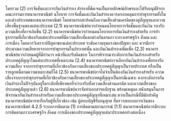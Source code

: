 โดยรวม
(2) การจัดชันและการกันเงินสำรอง
สำรองที่ชัดเจนเป็นลายลักษณ์อักษรและได้รับอนุมัติจากคณะกรรมการธนาคารพาณิชย์ นโยบาย
การจัดชั้นและกันเงินสำรองควรครอบคลุมการทำธุรกรรมทั้งในและต่างประเทศของธนาคารพาณิชย์
โดยสามารถสะท้อนถึงความเสี่ยงด้านเครดิตของคู่สัญญาและความเสี่ยงพื้นฐานของแต่ละประเทศ
(2.1) ธนาคารพาณิชย์ควรกำหนดนโยบายการจัดชั้นและกันเงิน
รองรับความเสี่ยงที่อาจเกิดขึ้น
(2.2) ธนาคารพาณิชย์ควรกำหนดนโยบายการกันเงินสำรองสำหรับ
การทำธุรกรรมที่เกี่ยวข้องกับแต่ละประเทศที่มีความเสี่ยงที่แตกต่างกันตามภาวะทางเศรษฐกิจ
สังคม และการเมือง โดยควรวิเคราะห์ปัญหาของแต่ละประเทศ ระดับความรุนแรงของปัญหา และ
ควรมีการประมาณความเสียหายจากการทำธุรกรรมในประเทศนั้น และกันเงินสำรองเพิ่มเพื่อ
(2.3) ธนาคารพาณิชย์ควรกำหนดผู้ที่มีอำนาจ หน้าที่และรับผิดชอบ
ในการพิจารณาระดับการกันเงินสำรองสำหรับประเทศคู่สัญญาในแต่ละประเทศที่เหมาะสม
(2.4) ธนาคารพาณิชย์อาจเลือกกันเงินสํารองเพื่อรองรับความเสี่ยง
จากการทำธุรกรรมที่เกี่ยวข้องกับความเสี่ยงของประเทศคู่สัญญาเป็นรายประเทศ หรือเป็น
รายลูกหนี้ตามความเหมาะสมก็ได้
(2.5) ธนาคารพาณิชย์อาจไม่จำเป็นต้องกันเงินสำรองสำหรับ
ความเสี่ยงจากการทําธุรกรรมที่เกี่ยวข้องกับความเสี่ยงของประเทศคู่สัญญาเป็นกรณีเฉพาะ
หากระดับการกันเงินสำรองในปัจจุบันอยู่ในระดับที่เพียงพอที่จะรองรับทั้งความเสี่ยงด้านเครดิต
และความเสี่ยงของประเทศคู่สัญญาแล้ว
(2.6) ธนาคารพาณิชย์ควรจัดทําเอกสารหลักฐาน พร้อมเหตุผล
สนับสนุนในการพิจารณากันเงินสำรองสำหรับความเสี่ยงของประเทศคู่สัญญาที่เหมาะสม
หากเป็นกรณีที่มีนัยสำคัญ ธนาคารพาณิชย์ควรหารือกับผู้ที่เกี่ยวข้อง เช่น ผู้สอบบัญชีรับอนุญาต
ที่ตรวจสอบงบการเงินของธนาคารพาณิชย์
4.2.5 ระบบการติดตาม
(1) การติดตามสถานการณ์
(1.1) ธนาคารพาณิชย์ควรมีระบบการติดตามภาวะเศรษฐกิจ สังคม
การเมืองของประเทศคู่สัญญาแต่ละประเทศอย่างต่อเนื่อง
